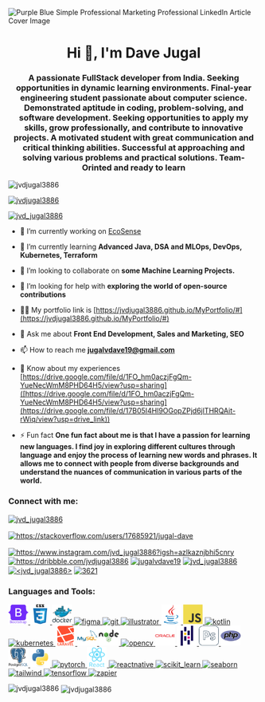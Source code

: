 ![Purple Blue Simple Professional Marketing Professional LinkedIn Article Cover Image](https://github.com/user-attachments/assets/7bec73a6-de25-42ce-9632-0cd95619fa5a)



<h1 align="center">Hi 👋, I'm Dave Jugal</h1>
<h3 align="center">A passionate FullStack developer from India. Seeking opportunities in dynamic learning environments. Final-year engineering student passionate about computer science. Demonstrated aptitude in coding, problem-solving, and software development. Seeking opportunities to apply my skills, grow professionally, and contribute to innovative projects. A motivated student with great communication and critical thinking abilities. Successful at approaching and solving various problems and practical solutions. Team-Orinted and ready to learn</h3>



<p align="left"> <img src="https://komarev.com/ghpvc/?username=jvdjugal3886&label=Profile%20views&color=0e75b6&style=flat" alt="jvdjugal3886" /> </p>

<p align="left"> <a href="https://github.com/ryo-ma/github-profile-trophy"><img src="https://github-profile-trophy.vercel.app/?username=jvdjugal3886" alt="jvdjugal3886" /></a> </p>

<p align="left"> <a href="https://twitter.com/jvd_jugal3886" target="blank"><img src="https://img.shields.io/twitter/follow/jvd_jugal3886?logo=twitter&style=for-the-badge" alt="jvd_jugal3886" /></a> </p>

- 🔭 I’m currently working on [EcoSense](#)

- 🌱 I’m currently learning **Advanced Java, DSA and MLOps, DevOps, Kubernetes, Terraform**

- 👯 I’m looking to collaborate on **some Machine Learning Projects.**

- 🤝 I’m looking for help with **exploring the world of open-source contributions**

- 👨‍💻 My portfolio link is [https://jvdjugal3886.github.io/MyPortfolio/#](https://jvdjugal3886.github.io/MyPortfolio/#)

- 💬 Ask me about **Front End Development, Sales and Marketing, SEO**

- 📫 How to reach me **jugalvdave19@gmail.com**

- 📄 Know about my experiences [https://drive.google.com/file/d/1FO_hm0aczjFgQm-YueNecWmM8PHD64H5/view?usp=sharing]([https://drive.google.com/file/d/1FO_hm0aczjFgQm-YueNecWmM8PHD64H5/view?usp=sharing](https://drive.google.com/file/d/17B05I4Hl9OGopZPjd6jlTHRQAit-rWiq/view?usp=drive_link))

- ⚡ Fun fact **One fun fact about me is that I have a passion for learning new languages. I find joy in exploring different cultures through language and enjoy the process of learning new words and phrases. It allows me to connect with people from diverse backgrounds and understand the nuances of communication in various parts of the world.**

<h3 align="left">Connect with me:</h3>
<p align="left">
<a href="https://twitter.com/jvd_jugal3886" target="blank"><img align="center" src="https://raw.githubusercontent.com/rahuldkjain/github-profile-readme-generator/master/src/images/icons/Social/twitter.svg" alt="jvd_jugal3886" height="30" width="40" /></a>

<a href="https://stackoverflow.com/users/https://stackoverflow.com/users/17685921/jugal-dave" target="blank"><img align="center" src="https://raw.githubusercontent.com/rahuldkjain/github-profile-readme-generator/master/src/images/icons/Social/stack-overflow.svg" alt="https://stackoverflow.com/users/17685921/jugal-dave" height="30" width="40" /></a>

<a href="https://instagram.com/https://www.instagram.com/jvd_jugal3886?igsh=azlkaznjbhi5cnry" target="blank"><img align="center" src="https://raw.githubusercontent.com/rahuldkjain/github-profile-readme-generator/master/src/images/icons/Social/instagram.svg" alt="https://www.instagram.com/jvd_jugal3886?igsh=azlkaznjbhi5cnry" height="30" width="40" /></a>
<a href="https://dribbble.com/https://dribbble.com/jvdjugal3886" target="blank"><img align="center" src="https://raw.githubusercontent.com/rahuldkjain/github-profile-readme-generator/master/src/images/icons/Social/dribbble.svg" alt="https://dribbble.com/jvdjugal3886" height="30" width="40" /></a>
<a href="https://www.hackerrank.com/jugalvdave19" target="blank"><img align="center" src="https://raw.githubusercontent.com/rahuldkjain/github-profile-readme-generator/master/src/images/icons/Social/hackerrank.svg" alt="jugalvdave19" height="30" width="40" /></a>
<a href="https://www.leetcode.com/jvd_jugal3886" target="blank"><img align="center" src="https://raw.githubusercontent.com/rahuldkjain/github-profile-readme-generator/master/src/images/icons/Social/leet-code.svg" alt="jvd_jugal3886" height="30" width="40" /></a>
<a href="https://auth.geeksforgeeks.org/user/<jvd_jugal3886>" target="blank"><img align="center" src="https://raw.githubusercontent.com/rahuldkjain/github-profile-readme-generator/master/src/images/icons/Social/geeks-for-geeks.svg" alt="<jvd_jugal3886>" height="30" width="40" /></a>
<a href="https://discord.gg/3621" target="blank"><img align="center" src="https://raw.githubusercontent.com/rahuldkjain/github-profile-readme-generator/master/src/images/icons/Social/discord.svg" alt="3621" height="30" width="40" /></a>
</p>

<h3 align="left">Languages and Tools:</h3>
<p align="left">  <a href="https://getbootstrap.com" target="_blank" rel="noreferrer"> <img src="https://raw.githubusercontent.com/devicons/devicon/master/icons/bootstrap/bootstrap-plain-wordmark.svg" alt="bootstrap" width="40" height="40"/> </a> <a href="https://www.w3schools.com/css/" target="_blank" rel="noreferrer"> <img src="https://raw.githubusercontent.com/devicons/devicon/master/icons/css3/css3-original-wordmark.svg" alt="css3" width="40" height="40"/> </a> </a> <a href="https://www.docker.com/" target="_blank" rel="noreferrer"> <img src="https://raw.githubusercontent.com/devicons/devicon/master/icons/docker/docker-original-wordmark.svg" alt="docker" width="40" height="40"/> </a> <a href="https://www.figma.com/" target="_blank" rel="noreferrer"> <img src="https://www.vectorlogo.zone/logos/figma/figma-icon.svg" alt="figma" width="40" height="40"/> </a> <a href="https://git-scm.com/" target="_blank" rel="noreferrer"> <img src="https://www.vectorlogo.zone/logos/git-scm/git-scm-icon.svg" alt="git" width="40" height="40"/> </a> <a href="https://www.adobe.com/in/products/illustrator.html" target="_blank" rel="noreferrer"> <img src="https://www.vectorlogo.zone/logos/adobe_illustrator/adobe_illustrator-icon.svg" alt="illustrator" width="40" height="40"/> </a> <a href="https://www.java.com" target="_blank" rel="noreferrer"> <img src="https://raw.githubusercontent.com/devicons/devicon/master/icons/java/java-original.svg" alt="java" width="40" height="40"/> </a> <a href="https://developer.mozilla.org/en-US/docs/Web/JavaScript" target="_blank" rel="noreferrer"> <img src="https://raw.githubusercontent.com/devicons/devicon/master/icons/javascript/javascript-original.svg" alt="javascript" width="40" height="40"/> </a> <a href="https://kotlinlang.org" target="_blank" rel="noreferrer"> <img src="https://www.vectorlogo.zone/logos/kotlinlang/kotlinlang-icon.svg" alt="kotlin" width="40" height="40"/> </a> <a href="https://kubernetes.io" target="_blank" rel="noreferrer"> <img src="https://www.vectorlogo.zone/logos/kubernetes/kubernetes-icon.svg" alt="kubernetes" width="40" height="40"/> </a> <a href="https://laravel.com/" target="_blank" rel="noreferrer"> <img src="https://raw.githubusercontent.com/devicons/devicon/master/icons/laravel/laravel-plain-wordmark.svg" alt="laravel" width="40" height="40"/> </a> <a href="https://www.mysql.com/" target="_blank" rel="noreferrer"> <img src="https://raw.githubusercontent.com/devicons/devicon/master/icons/mysql/mysql-original-wordmark.svg" alt="mysql" width="40" height="40"/> </a><a href="https://nodejs.org" target="_blank" rel="noreferrer"> <img src="https://raw.githubusercontent.com/devicons/devicon/master/icons/nodejs/nodejs-original-wordmark.svg" alt="nodejs" width="40" height="40"/> </a> <a href="https://opencv.org/" target="_blank" rel="noreferrer"> <img src="https://www.vectorlogo.zone/logos/opencv/opencv-icon.svg" alt="opencv" width="40" height="40"/> </a> <a href="https://www.oracle.com/" target="_blank" rel="noreferrer"> <img src="https://raw.githubusercontent.com/devicons/devicon/master/icons/oracle/oracle-original.svg" alt="oracle" width="40" height="40"/> </a> <a href="https://pandas.pydata.org/" target="_blank" rel="noreferrer"> <img src="https://raw.githubusercontent.com/devicons/devicon/2ae2a900d2f041da66e950e4d48052658d850630/icons/pandas/pandas-original.svg" alt="pandas" width="40" height="40"/> </a> <a href="https://www.photoshop.com/en" target="_blank" rel="noreferrer"> <img src="https://raw.githubusercontent.com/devicons/devicon/master/icons/photoshop/photoshop-line.svg" alt="photoshop" width="40" height="40"/> </a> <a href="https://www.php.net" target="_blank" rel="noreferrer"> <img src="https://raw.githubusercontent.com/devicons/devicon/master/icons/php/php-original.svg" alt="php" width="40" height="40"/> </a> <a href="https://www.postgresql.org" target="_blank" rel="noreferrer"> <img src="https://raw.githubusercontent.com/devicons/devicon/master/icons/postgresql/postgresql-original-wordmark.svg" alt="postgresql" width="40" height="40"/> </a> <a href="https://www.python.org" target="_blank" rel="noreferrer"> <img src="https://raw.githubusercontent.com/devicons/devicon/master/icons/python/python-original.svg" alt="python" width="40" height="40"/> </a> <a href="https://pytorch.org/" target="_blank" rel="noreferrer"> <img src="https://www.vectorlogo.zone/logos/pytorch/pytorch-icon.svg" alt="pytorch" width="40" height="40"/> </a> <a href="https://reactjs.org/" target="_blank" rel="noreferrer"> <img src="https://raw.githubusercontent.com/devicons/devicon/master/icons/react/react-original-wordmark.svg" alt="react" width="40" height="40"/> </a> <a href="https://reactnative.dev/" target="_blank" rel="noreferrer"> <img src="https://reactnative.dev/img/header_logo.svg" alt="reactnative" width="40" height="40"/> </a> <a href="https://scikit-learn.org/" target="_blank" rel="noreferrer"> <img src="https://upload.wikimedia.org/wikipedia/commons/0/05/Scikit_learn_logo_small.svg" alt="scikit_learn" width="40" height="40"/> </a> <a href="https://seaborn.pydata.org/" target="_blank" rel="noreferrer"> <img src="https://seaborn.pydata.org/_images/logo-mark-lightbg.svg" alt="seaborn" width="40" height="40"/> </a> <a href="https://tailwindcss.com/" target="_blank" rel="noreferrer"> <img src="https://www.vectorlogo.zone/logos/tailwindcss/tailwindcss-icon.svg" alt="tailwind" width="40" height="40"/> </a> <a href="https://www.tensorflow.org" target="_blank" rel="noreferrer"> <img src="https://www.vectorlogo.zone/logos/tensorflow/tensorflow-icon.svg" alt="tensorflow" width="40" height="40"/> </a> <a href="https://zapier.com" target="_blank" rel="noreferrer"> <img src="https://www.vectorlogo.zone/logos/zapier/zapier-icon.svg" alt="zapier" width="40" height="40"/> </a> </p>

<p><img align="left" src="https://github-readme-stats.vercel.app/api/top-langs?username=jvdjugal3886&show_icons=true&locale=en&layout=compact" alt="jvdjugal3886" /></p>

<p>&nbsp;<img align="center" src="https://github-readme-stats.vercel.app/api?username=jvdjugal3886&show_icons=true&locale=en" alt="jvdjugal3886" /></p>
